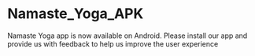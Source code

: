 # Namaste_Yoga_APK
Namaste Yoga app is now available on Android. Please install our app and provide us with feedback to help us improve the user experience
